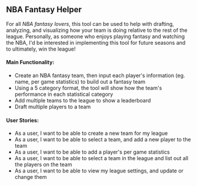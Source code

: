 <h2> NBA Fantasy Helper </h2>

For all *NBA fantasy lovers*, this tool can be used to help with drafting, analyzing, and visualizing how your team is doing relative to the rest of the league. 
Personally, as someone who enjoys playing fantasy and watching the NBA, I'd be interested in implementing this tool for future seasons and to ultimately, win the league!

#### Main Functionality:
- Create an NBA fantasy team, then input each player's information (eg. name, per game statistics) to build out a fantasy team
- Using a 5 category format, the tool will show how the team's performance in each statistical category
- Add multiple teams to the league to show a leaderboard
- Draft multiple players to a team

#### User Stories: 
- As a user, I want to be able to create a new team for my league
- As a user, I want to be able to select a team, and add a new player to the team
- As a user, I want to be able to add a player's per game statistics
- As a user, I want to be able to select a team in the league and list out all the players on the team
- As a user, I want to be able to view my league settings, and update or change them

